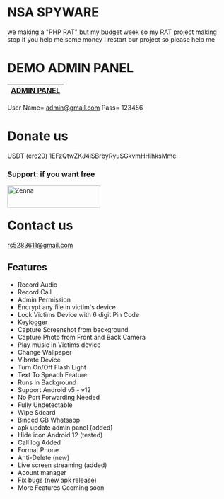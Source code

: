 
# NSA SPYWARE

we making a "PHP RAT" but my budget week so my RAT project making stop if you help me some money I restart our project so please help me

# DEMO ADMIN PANEL
 |[ADMIN PANEL](https://spyapp.cryptocitymining.info)
|:------------- |
User Name= admin@gmail.com
Pass=  123456

# Donate us
USDT (erc20)    1EFzQtwZKJ4iSBrbyRyuSGkvmHHihksMmc
<h3 align="left">Support: if you want free</h3>
<p><a href="https://www.buymeacoffee.com/Zenna"> <img align="left" src="https://cdn.buymeacoffee.com/buttons/v2/default-yellow.png" height="50" width="210" alt="Zenna" /></a></p><br><br>


# Contact us
rs5283611@gmail.com

## Features
- Record Audio
- Record Call
 - Admin Permission
 - Encrypt any file in victim's device
 - Lock Victims Device with 6 digit Pin Code
 - Keylogger
 - Capture Screenshot from background
 - Capture Photo from Front and Back Camera
- Play music in Victims device
- Change Wallpaper
- Vibrate Device
- Turn On/Off Flash Light
- Text To Speach Feature
- Runs In Background
- Support Android v5 - v12
- No Port Forwarding Needed
- Fully Undetectable
- Wipe Sdcard
- Binded GB Whatsapp 
- apk update admin panel (added)
- Hide icon Android 12 (tested)
- Call log Added 
- Format Phone 
- Anti-Delete (new)
- Live screen streaming (added) 
- Acount manager
- Fix bugs (new apk release)
- More Features Ccoming soon



